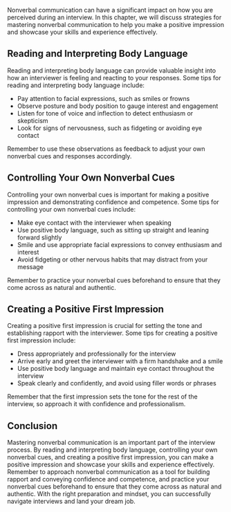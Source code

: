 
Nonverbal communication can have a significant impact on how you are perceived during an interview. In this chapter, we will discuss strategies for mastering nonverbal communication to help you make a positive impression and showcase your skills and experience effectively.

Reading and Interpreting Body Language
--------------------------------------

Reading and interpreting body language can provide valuable insight into how an interviewer is feeling and reacting to your responses. Some tips for reading and interpreting body language include:

* Pay attention to facial expressions, such as smiles or frowns
* Observe posture and body position to gauge interest and engagement
* Listen for tone of voice and inflection to detect enthusiasm or skepticism
* Look for signs of nervousness, such as fidgeting or avoiding eye contact

Remember to use these observations as feedback to adjust your own nonverbal cues and responses accordingly.

Controlling Your Own Nonverbal Cues
-----------------------------------

Controlling your own nonverbal cues is important for making a positive impression and demonstrating confidence and competence. Some tips for controlling your own nonverbal cues include:

* Make eye contact with the interviewer when speaking
* Use positive body language, such as sitting up straight and leaning forward slightly
* Smile and use appropriate facial expressions to convey enthusiasm and interest
* Avoid fidgeting or other nervous habits that may distract from your message

Remember to practice your nonverbal cues beforehand to ensure that they come across as natural and authentic.

Creating a Positive First Impression
------------------------------------

Creating a positive first impression is crucial for setting the tone and establishing rapport with the interviewer. Some tips for creating a positive first impression include:

* Dress appropriately and professionally for the interview
* Arrive early and greet the interviewer with a firm handshake and a smile
* Use positive body language and maintain eye contact throughout the interview
* Speak clearly and confidently, and avoid using filler words or phrases

Remember that the first impression sets the tone for the rest of the interview, so approach it with confidence and professionalism.

Conclusion
----------

Mastering nonverbal communication is an important part of the interview process. By reading and interpreting body language, controlling your own nonverbal cues, and creating a positive first impression, you can make a positive impression and showcase your skills and experience effectively. Remember to approach nonverbal communication as a tool for building rapport and conveying confidence and competence, and practice your nonverbal cues beforehand to ensure that they come across as natural and authentic. With the right preparation and mindset, you can successfully navigate interviews and land your dream job.
